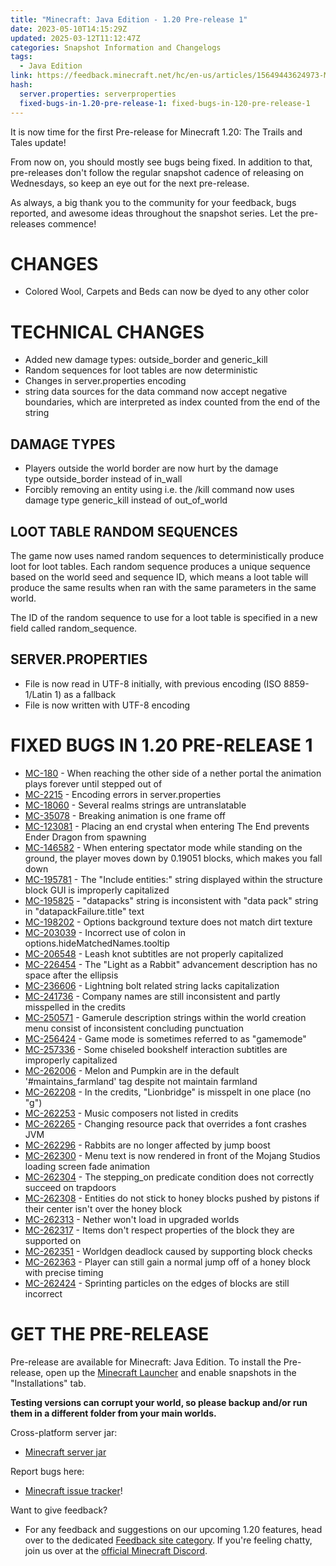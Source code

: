 ```yaml
---
title: "Minecraft: Java Edition - 1.20 Pre-release 1"
date: 2023-05-10T14:15:29Z
updated: 2025-03-12T11:12:47Z
categories: Snapshot Information and Changelogs
tags:
  - Java Edition
link: https://feedback.minecraft.net/hc/en-us/articles/15649443624973-Minecraft-Java-Edition-1-20-Pre-release-1
hash:
  server.properties: serverproperties
  fixed-bugs-in-1.20-pre-release-1: fixed-bugs-in-120-pre-release-1
---
```


It is now time for the first Pre-release for Minecraft 1.20: The Trails and Tales update!

From now on, you should mostly see bugs being fixed. In addition to that, pre-releases don't follow the regular snapshot cadence of releasing on Wednesdays, so keep an eye out for the next pre-release.

As always, a big thank you to the community for your feedback, bugs reported, and awesome ideas throughout the snapshot series. Let the pre-releases commence!

# CHANGES

- Colored Wool, Carpets and Beds can now be dyed to any other color

# TECHNICAL CHANGES

- Added new damage types: outside_border and generic_kill
- Random sequences for loot tables are now deterministic
- Changes in server.properties encoding
- string data sources for the data command now accept negative boundaries, which are interpreted as index counted from the end of the string

## DAMAGE TYPES

- Players outside the world border are now hurt by the damage type outside_border instead of in_wall
- Forcibly removing an entity using i.e. the /kill command now uses damage type generic_kill instead of out_of_world

## LOOT TABLE RANDOM SEQUENCES

The game now uses named random sequences to deterministically produce loot for loot tables. Each random sequence produces a unique sequence based on the world seed and sequence ID, which means a loot table will produce the same results when ran with the same parameters in the same world.

The ID of the random sequence to use for a loot table is specified in a new field called random_sequence.

## SERVER.PROPERTIES

- File is now read in UTF-8 initially, with previous encoding (ISO 8859-1/Latin 1) as a fallback
- File is now written with UTF-8 encoding

# FIXED BUGS IN 1.20 PRE-RELEASE 1

- [MC-180](https://bugs.mojang.com/browse/MC-180) - When reaching the other side of a nether portal the animation plays forever until stepped out of
- [MC-2215](https://bugs.mojang.com/browse/MC-2215) - Encoding errors in server.properties
- [MC-18060](https://bugs.mojang.com/browse/MC-18060) - Several realms strings are untranslatable
- [MC-35078](https://bugs.mojang.com/browse/MC-35078) - Breaking animation is one frame off
- [MC-123081](https://bugs.mojang.com/browse/MC-123081) - Placing an end crystal when entering The End prevents Ender Dragon from spawning
- [MC-146582](https://bugs.mojang.com/browse/MC-146582) - When entering spectator mode while standing on the ground, the player moves down by 0.19051 blocks, which makes you fall down
- [MC-195781](https://bugs.mojang.com/browse/MC-195781) - The "Include entities:" string displayed within the structure block GUI is improperly capitalized
- [MC-195825](https://bugs.mojang.com/browse/MC-195825) - "datapacks" string is inconsistent with "data pack" string in "datapackFailure.title" text
- [MC-198202](https://bugs.mojang.com/browse/MC-198202) - Options background texture does not match dirt texture
- [MC-203039](https://bugs.mojang.com/browse/MC-203039) - Incorrect use of colon in options.hideMatchedNames.tooltip
- [MC-206548](https://bugs.mojang.com/browse/MC-206548) - Leash knot subtitles are not properly capitalized
- [MC-226454](https://bugs.mojang.com/browse/MC-226454) - The "Light as a Rabbit" advancement description has no space after the ellipsis
- [MC-236606](https://bugs.mojang.com/browse/MC-236606) - Lightning bolt related string lacks capitalization
- [MC-241736](https://bugs.mojang.com/browse/MC-241736) - Company names are still inconsistent and partly misspelled in the credits
- [MC-250571](https://bugs.mojang.com/browse/MC-250571) - Gamerule description strings within the world creation menu consist of inconsistent concluding punctuation
- [MC-256424](https://bugs.mojang.com/browse/MC-256424) - Game mode is sometimes referred to as "gamemode"
- [MC-257336](https://bugs.mojang.com/browse/MC-257336) - Some chiseled bookshelf interaction subtitles are improperly capitalized
- [MC-262006](https://bugs.mojang.com/browse/MC-262006) - Melon and Pumpkin are in the default '#maintains_farmland' tag despite not maintain farmland
- [MC-262208](https://bugs.mojang.com/browse/MC-262208) - In the credits, "Lionbridge" is misspelt in one place (no "g")
- [MC-262253](https://bugs.mojang.com/browse/MC-262253) - Music composers not listed in credits
- [MC-262265](https://bugs.mojang.com/browse/MC-262265) - Changing resource pack that overrides a font crashes JVM
- [MC-262296](https://bugs.mojang.com/browse/MC-262296) - Rabbits are no longer affected by jump boost
- [MC-262300](https://bugs.mojang.com/browse/MC-262300) - Menu text is now rendered in front of the Mojang Studios loading screen fade animation
- [MC-262304](https://bugs.mojang.com/browse/MC-262304) - The stepping_on predicate condition does not correctly succeed on trapdoors
- [MC-262308](https://bugs.mojang.com/browse/MC-262308) - Entities do not stick to honey blocks pushed by pistons if their center isn't over the honey block
- [MC-262313](https://bugs.mojang.com/browse/MC-262313) - Nether won't load in upgraded worlds
- [MC-262317](https://bugs.mojang.com/browse/MC-262317) - Items don't respect properties of the block they are supported on
- [MC-262351](https://bugs.mojang.com/browse/MC-262351) - Worldgen deadlock caused by supporting block checks
- [MC-262363](https://bugs.mojang.com/browse/MC-262363) - Player can still gain a normal jump off of a honey block with precise timing
- [MC-262424](https://bugs.mojang.com/browse/MC-262424) - Sprinting particles on the edges of blocks are still incorrect

# GET THE PRE-RELEASE

Pre-release are available for Minecraft: Java Edition. To install the Pre-release, open up the [Minecraft Launcher](https://www.minecraft.net/download.html) and enable snapshots in the "Installations" tab.

**Testing versions can corrupt your world, so please backup and/or run them in a different folder from your main worlds.**

Cross-platform server jar:

- [Minecraft server jar](https://piston-data.mojang.com/v1/objects/95ac4bf3d2f4ae57687493f5232d3f58334b85d2/server.jar)

Report bugs here:

- [Minecraft issue tracker](https://bugs.mojang.com/projects/MC/summary)!

Want to give feedback?

- For any feedback and suggestions on our upcoming 1.20 features, head over to the dedicated [Feedback site category](https://aka.ms/MC120Feedback). If you're feeling chatty, join us over at the [official Minecraft Discord](https://discordapp.com/invite/minecraft).
